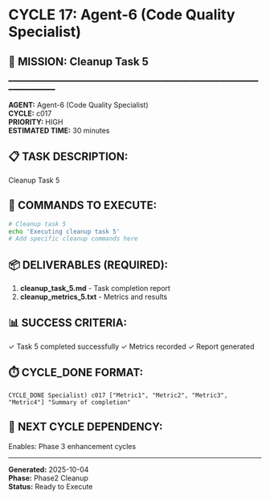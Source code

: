 # CYCLE 17: Agent-6 (Code Quality Specialist)

## 🎯 MISSION: Cleanup Task 5
━━━━━━━━━━━━━━━━━━━━━━━━━━━━━━━━━━━━━━━━━━━━━━━━━━━━━━━━━━━━━━━━━━━━━━

**AGENT:** Agent-6 (Code Quality Specialist)  
**CYCLE:** c017  
**PRIORITY:** HIGH  
**ESTIMATED TIME:** 30 minutes  


## 📋 TASK DESCRIPTION:
Cleanup Task 5

## 🔧 COMMANDS TO EXECUTE:
```bash
# Cleanup task 5
echo 'Executing cleanup task 5'
# Add specific cleanup commands here
```

## 📦 DELIVERABLES (REQUIRED):
1. **cleanup_task_5.md** - Task completion report
2. **cleanup_metrics_5.txt** - Metrics and results

## 📊 SUCCESS CRITERIA:
✓ Task 5 completed successfully
✓ Metrics recorded
✓ Report generated

## ⏱️ CYCLE_DONE FORMAT:
```
CYCLE_DONE Specialist) c017 ["Metric1", "Metric2", "Metric3", "Metric4"] "Summary of completion"
```

## 📝 NEXT CYCLE DEPENDENCY:
Enables: Phase 3 enhancement cycles

---

**Generated:** 2025-10-04  
**Phase:** Phase2 Cleanup  
**Status:** Ready to Execute
